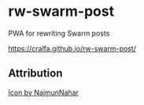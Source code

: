 # rw-swarm-post

PWA for rewriting Swarm posts

<https://cralfa.github.io/rw-swarm-post/>

## Attribution

[Icon by NajmunNahar](https://www.freepik.com/search)
